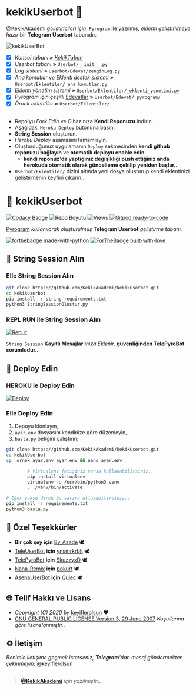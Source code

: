 # kekikUserbot 🤖

[@KekikAkademi](https://t.me/KekikAkademi) *geliştiricileri için*, `Pyrogram` ile yazılmış, *eklenti geliştirilmeye hazır* bir **Telegram Userbot** tabanıdır.

![kekikUserBot](https://i.imgur.com/B8UWBS8.png)

- [x] *Konsol tabanı* **»** *[KekikTaban](https://github.com/keyiflerolsun/KekikTaban)*
- [x] *Userbot tabanı* **»** `Userbot/__init__.py`
- [x] *Log sistemi* **»** `Userbot/Edevat/zenginLog.py`
- [x] *Ana komutlar ve Eklenti destek sistemi* **»** `Userbot/Eklentiler/_ana_komutlar.py`
- [x] *Eklenti yönetim sistemi* **»** `Userbot/Eklentiler/_eklenti_yonetimi.py`
- [x] *Pyrogram için çeşitli* <ins>Edevatlar</ins> **»** `Userbot/Edevat/_pyrogram/`
- [x] *Örnek eklentiler* **»** `Userbot/Eklentiler/`

##

- Repo'yu _Fork Edin_ ve Cihazınıza **Kendi Reponuzu** indirin..
- Aşağıdaki `Heroku Deploy` butonuna basın.
- **String Session** oluşturun.
- _Heroku Deploy_ aşamasını tamamlayın.
- Oluşturduğunuz uygulamanın `Deploy` sekmesinden **kendi github reponuzu bağlayın** ve **otomatik deployu enable edin**
  - __kendi reponuz'da yaptığınız değişikliği push ettiğiniz anda herokuda otomatik olarak güncelleme çekilip yeniden başlar..__
- `Userbot/Eklentiler/` dizini altında yeni dosya oluşturup kendi eklentinizi geliştirmenin keyfini çıkarın..

##

# 🤖 kekikUserbot

[![Codacy Badge](https://app.codacy.com/project/badge/Grade/e84cadeb0fb347f7ba0412b47cf6a09c)](https://www.codacy.com/gh/KekikAkademi/kekikUserBot/dashboard?utm_source=github.com&amp;utm_medium=referral&amp;utm_content=KekikAkademi/kekikUserBot&amp;utm_campaign=Badge_Grade) ![Repo Boyutu](https://img.shields.io/github/repo-size/KekikAkademi/kekikUserbot) ![Views](https://hits.seeyoufarm.com/api/count/incr/badge.svg?url=https://github.com/KekikAkademi/kekikUserbot&title=Profile%20Views) [![Gitpod ready-to-code](https://img.shields.io/badge/Gitpod-ready--to--code-blue?logo=gitpod)](https://gitpod.io/#https://github.com/KekikAkademi/kekikUserbot)

[Pyrogram](https://github.com/pyrogram/pyrogram) *kullanılarak oluşturulmuş* **Telegram Userbot** *geliştirme tabanı.*

[![forthebadge made-with-python](http://ForTheBadge.com/images/badges/made-with-python.svg)](https://www.python.org/)
[![ForTheBadge built-with-love](http://ForTheBadge.com/images/badges/built-with-love.svg)](https://GitHub.com/keyiflerolsun/)

## :memo: String Session Alın

### Elle String Session Alın

```sh
git clone https://github.com/KekikAkademi/kekikUserbot.git
cd kekikUserbot
pip install -r string-requirements.txt
python3 StringSessionOlustur.py
```

### REPL RUN ile String Session Alın

[![Repl.it](https://img.shields.io/badge/REPL%20RUN-Run%20Online-blue.svg)](https://telepyrobot.skuzzyxd.repl.run/)

`String Session` **Kayıtlı Mesajlar**'*ınıza Eklenir,* **güvenliğinden [TelePyroBot](https://github.com/SkuzzyxD/TelePyroBot/) sorumludur..**

## :rocket: Deploy Edin

### HEROKU ie Deploy Edin

[![Deploy](https://www.herokucdn.com/deploy/button.svg)](https://heroku.com/deploy?template=https://github.com/KekikAkademi/kekikUserbot)

### Elle Deploy Edin

1. Depoyu klonlayın,
2. `ayar.env` dosyasını kendinize göre düzenleyin,
3. `basla.py` betiğini çalıştırın;

```sh
git clone https://github.com/KekikAkademi/kekikUserbot.git
cd kekikUserbot
cp _ornek_ayar.env ayar.env && nano ayar.env

        # Virtualenv fetişiniz varsa kullanabilirsiniz..
        pip install virtualenv
        virtualenv -p /usr/bin/python3 venv
        . ./venv/bin/activate

# Eğer yoksa direk bu satıra atlayabilirsiniz..
pip install -r requirements.txt
python3 basla.py
```

## :green_heart: Özel Teşekkürler

* **Bir çok şey için** [By_Azade](https://github.com/muhammedfurkan) 🕊
* [TeleUserBot](https://github.com/ynsmrkrblt/TeleUserBot) **için** [ynsmrkrblt](https://github.com/ynsmrkrblt) 🕊
* [TelePyroBot](https://github.com/SkuzzyxD/TelePyroBot) **için** [SkuzzyxD](https://github.com/SkuzzyxD) 🕊
* [Nana-Remix](https://github.com/pokurt/Nana-Remix) **için** [pokurt](https://github.com/pokurt) 🕊
* [AsenaUserBot](https://github.com/Quiec/AsenaUserBot) **için** [Quiec](https://github.com/Quiec) 🕊

## :globe_with_meridians: Telif Hakkı ve Lisans

* *Copyright (C) 2020 by* [keyiflerolsun](https://github.com/keyiflerolsun) ❤️️
* [GNU GENERAL PUBLIC LICENSE Version 3, 29 June 2007](https://github.com/KekikAkademi/kekikUserBot/blob/master/LICENSE) *Koşullarına göre lisanslanmıştır..*

## :recycle: İletişim

*Benimle iletişime geçmek isterseniz, **Telegram**'dan mesaj göndermekten çekinmeyin;* [@keyiflerolsun](https://t.me/keyiflerolsun)

##

> **[@KekikAkademi](https://t.me/KekikAkademi)** *için yazılmıştır..*